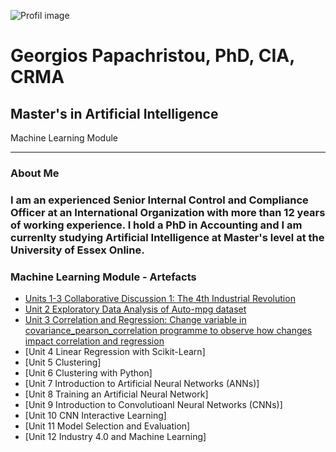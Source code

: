 

![Profil image](https://github.com/user-attachments/assets/9a96146c-3341-4200-9e11-3eee837d02ab)


# Georgios Papachristou, PhD, CIA, CRMA       

## Master's in Artificial Intelligence
   Machine Learning Module

---

### About Me

### I am an experienced Senior Internal Control and Compliance Officer at an International Organization with more than 12 years of working experience. I hold a PhD in Accounting and I am currenlty studying Artificial Intelligence at Master's level at the University of Essex Online.


### Machine Learning Module - Artefacts

*   [Units 1-3 Collaborative Discussion 1: The 4th Industrial Revolution](https://github.com/GeorgiosPapachristou/Master-s-AI/blob/master/pdf/Discussion%20Forum%201_Units%201-3.pdf)
*   [Unit 2 Exploratory Data Analysis of Auto-mpg dataset](https://github.com/GeorgiosPapachristou/Master-s-AI/blob/master/pdf/EDA%20Unit%202.pdf)
*   [Unit 3 Correlation and Regression: Change variable in covariance_pearson_correlation programme to observe how changes impact correlation and regression](https://github.com/GeorgiosPapachristou/Master-s-AI/blob/master/pdf/Covariance_Pearson_correlation.pdf)
*   [Unit 4 Linear Regression with Scikit-Learn]
*   [Unit 5 Clustering]
*   [Unit 6 Clustering with Python]
*   [Unit 7 Introduction to Artificial Neural Networks (ANNs)]
*   [Unit 8 Training an Artificial Neural Network]
*   [Unit 9 Introduction to Convolutioanl Neural Networks (CNNs)]
*   [Unit 10 CNN Interactive Learning]
*   [Unit 11 Model Selection and Evaluation]
*   [Unit 12 Industry 4.0 and Machine Learning]

